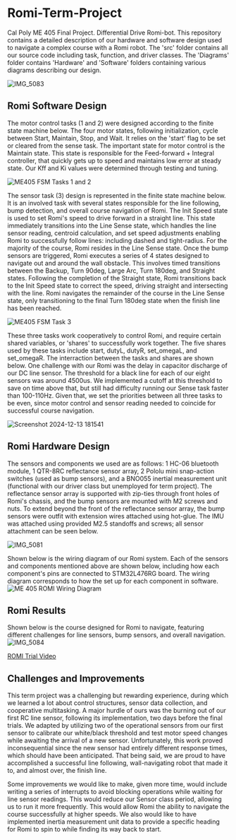 # Romi-Term-Project
Cal Poly ME 405 Final Project. Differential Drive Romi-bot. This repository contains a detailed description of our hardware and 
software design used to navigate a complex course with a Romi robot. The 'src' folder contains all our source code including
task, function, and driver classes. The 'Diagrams' folder contains 'Hardware' and 'Software' folders containing various diagrams
describing our design.

![IMG_5083](https://github.com/user-attachments/assets/6634316a-27ad-42bf-85a4-1a34ac572fc5)

## Romi Software Design
The motor control tasks (1 and 2) were designed according to the finite state machine below. The four motor states, following
initialization, cycle between Start, Maintain, Stop, and Wait. It relies on the 'start' flag to be set or cleared from the sense
task. The important state for motor control is the Maintain state. This state is responsible for the Feed-forward + Integral controller, 
that quickly gets up to speed and maintains low error at steady state. Our Kff and Ki values were determined through testing and tuning.

![ME405 FSM Tasks 1 and 2](https://github.com/user-attachments/assets/33f364ec-16d3-458c-8956-a4ce0f9edb17)

The sensor task (3) design is represented in the finite state machine below. It is an involved task with several states responsible
for the line following, bump detection, and overall course navigation of Romi. The Init Speed state is used to set Romi's speed to drive
forward in a straight line. This state immediately transitions into the Line Sense state, which handles the line sensor reading, centroid
calculation, and set speed adjustments enabling Romi to successfully follow lines: including dashed and tight-radius. For the majority of
the course, Romi resides in the Line Sense state. Once the bump sensors are triggered, Romi executes a series of 4 states designed to 
navigate out and around the wall obstacle. This involves timed transitions between the Backup, Turn 90deg, Large Arc, Turn 180deg, and
Straight states. Following the completion of the Straight state, Romi transitions back to the Init Speed state to correct the speed,
driving straight and intersecting with the line. Romi navigates the remainder of the course in the Line Sense state, only transitioning
to the final Turn 180deg state when the finish line has been reached.

![ME405 FSM Task 3](https://github.com/user-attachments/assets/fa52ffe9-b5a6-4174-966f-9bf72126dee4)

These three tasks work cooperatively to control Romi, and require certain shared variables, or 'shares' to successfully work together.
The five shares used by these tasks include start, dutyL, dutyR, set_omegaL, and set_omegaR. The interraction between the tasks and 
shares are shown below. One challenge with our Romi was the delay in capacitor discharge of our DC line sensor. The threshold for a 
black line for each of our eight sensors was around 4500us. We implemented a cutoff at this threshold to save on time above that, but
still had difficulty running our Sense task faster than 100-110Hz. Given that, we set the priorities between all three tasks to be even,
since motor control and sensor reading needed to coincide for successful course navigation.

![Screenshot 2024-12-13 181541](https://github.com/user-attachments/assets/b38e1101-1e7c-4fd9-a60b-7d1e1baf820e)

## Romi Hardware Design

The sensors and components we used are as follows: 1 HC-06 bluetooth module, 1 QTR-8RC reflectance sensor array, 2 Pololu mini snap-action
switches (used as bump sensors), and a BNO055 inertial measurement unit (functional with our driver class but unemployed for term project).
The reflectance sensor array is supported with zip-ties through front holes of Romi's chassis, and the bump sensors are mounted with M2 
screws and nuts. To extend beyond the front of the reflectance sensor array, the bump sensors were outfit with extension wires attached using
hot-glue. The IMU was attached using provided M2.5 standoffs and screws; all sensor attachment can be seen below.

![IMG_5081](https://github.com/user-attachments/assets/92791398-eb6c-4855-a269-e412c57ecfee)

Shown below is the wiring diagram of our Romi system. Each of the sensors and components mentioned above are shown below, including how each component's pins are connected to STM32L476RG board. The wiring diagram corresponds to how the set up for each component in software.
![ME 405 ROMI Wiring Diagram](https://github.com/user-attachments/assets/69d522b9-7ecf-4a55-a899-2480047d2555)

## Romi Results
Shown below is the course designed for Romi to navigate, featuring different challenges for line sensors, bump sensors, and overall navigation.
![IMG_5084](https://github.com/user-attachments/assets/4c6f6fb1-14a9-436e-be9a-9cc8aaa613dd)

[ROMI Trial Video](https://youtu.be/yMir0CIqmmk "@embed")

## Challenges and Improvements
This term project was a challenging but rewarding experience, during which we learned a lot about control structures, sensor data collection,
and cooperative multitasking. A major hurdle of ours was the burning out of our first RC line sensor, following its implementation, two days 
before the final trials. We adapted by utilizing two of the operational sensors from our first sensor to calibrate our white/black threshold
and test motor speed changes while awaiting the arrival of a new sensor. Unfortunately, this work proved inconsequential since the new sensor
had entirely different response times, which should have been anticipated. That being said, we are proud to have accomplished a successful line
following, wall-navigating robot that made it to, and almost over, the finish line.

Some improvements we would like to make, given more time, would include writing a series of interrupts to avoid blocking operations while waiting
for line sensor readings. This would reduce our Sensor class period, allowing us to run it more frequently. This would allow Romi the ability to
navigate the course successfully at higher speeds. We also would like to have implemented inertia measurement unit data to provide a specific
heading for Romi to spin to while finding its way back to start.
